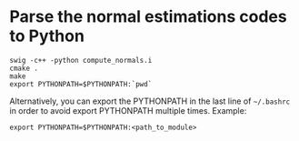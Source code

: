 #  Parse the normal estimations codes to Python
```
swig -c++ -python compute_normals.i
cmake .
make
export PYTHONPATH=$PYTHONPATH:`pwd`
```

Alternatively, you can export the PYTHONPATH in the last line of ```~/.bashrc``` in order to avoid export PYTHONPATH multiple times. Example:

```
export PYTHONPATH=$PYTHONPATH:<path_to_module>
```
